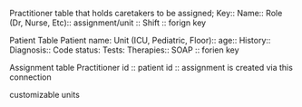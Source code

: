Practitioner table that holds caretakers to be assigned;
Key:: Name:: Role (Dr, Nurse, Etc):: assignment/unit :: Shift :: forign key

Patient Table
Patient name: Unit (ICU, Pediatric, Floor):: age:: History:: Diagnosis:: Code status: Tests: Therapies:: SOAP :: forien key

Assignment table
Practitioner id :: patient id :: assignment is created via this connection

customizable units

